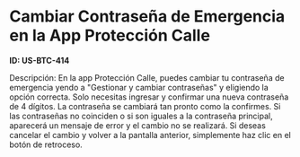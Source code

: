 # Cambiar Contraseña de Emergencia en la App Protección Calle

**ID: US-BTC-414**

Descripción: En la app Protección Calle, puedes cambiar tu contraseña de emergencia yendo a "Gestionar y cambiar contraseñas" y eligiendo la opción correcta. Solo necesitas ingresar y confirmar una nueva contraseña de 4 dígitos. La contraseña se cambiará tan pronto como la confirmes. Si las contraseñas no coinciden o si son iguales a la contraseña principal, aparecerá un mensaje de error y el cambio no se realizará. Si deseas cancelar el cambio y volver a la pantalla anterior, simplemente haz clic en el botón de retroceso.